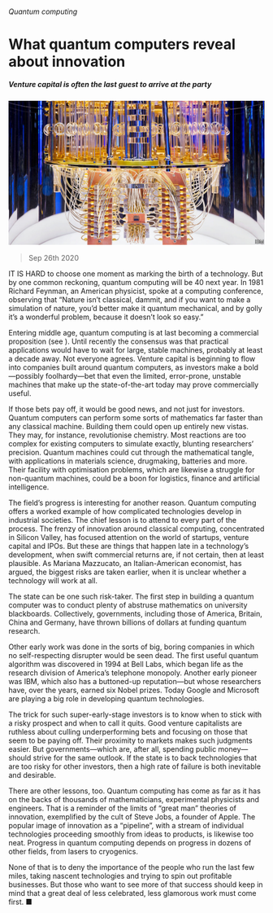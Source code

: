 ###### Quantum computing

# What quantum computers reveal about innovation 

##### Venture capital is often the last guest to arrive at the party 

![image](images/20200926_LDP001_0.jpg) 

> Sep 26th 2020 

IT IS HARD to choose one moment as marking the birth of a technology. But by one common reckoning, quantum computing will be 40 next year. In 1981 Richard Feynman, an American physicist, spoke at a computing conference, observing that “Nature isn’t classical, dammit, and if you want to make a simulation of nature, you’d better make it quantum mechanical, and by golly it’s a wonderful problem, because it doesn’t look so easy.”

Entering middle age, quantum computing is at last becoming a commercial proposition (see ). Until recently the consensus was that practical applications would have to wait for large, stable machines, probably at least a decade away. Not everyone agrees. Venture capital is beginning to flow into companies built around quantum computers, as investors make a bold—possibly foolhardy—bet that even the limited, error-prone, unstable machines that make up the state-of-the-art today may prove commercially useful.


If those bets pay off, it would be good news, and not just for investors. Quantum computers can perform some sorts of mathematics far faster than any classical machine. Building them could open up entirely new vistas. They may, for instance, revolutionise chemistry. Most reactions are too complex for existing computers to simulate exactly, blunting researchers’ precision. Quantum machines could cut through the mathematical tangle, with applications in materials science, drugmaking, batteries and more. Their facility with optimisation problems, which are likewise a struggle for non-quantum machines, could be a boon for logistics, finance and artificial intelligence.

The field’s progress is interesting for another reason. Quantum computing offers a worked example of how complicated technologies develop in industrial societies. The chief lesson is to attend to every part of the process. The frenzy of innovation around classical computing, concentrated in Silicon Valley, has focused attention on the world of startups, venture capital and IPOs. But these are things that happen late in a technology’s development, when swift commercial returns are, if not certain, then at least plausible. As Mariana Mazzucato, an Italian-American economist, has argued, the biggest risks are taken earlier, when it is unclear whether a technology will work at all.

The state can be one such risk-taker. The first step in building a quantum computer was to conduct plenty of abstruse mathematics on university blackboards. Collectively, governments, including those of America, Britain, China and Germany, have thrown billions of dollars at funding quantum research.

Other early work was done in the sorts of big, boring companies in which no self-respecting disrupter would be seen dead. The first useful quantum algorithm was discovered in 1994 at Bell Labs, which began life as the research division of America’s telephone monopoly. Another early pioneer was IBM, which also has a buttoned-up reputation—but whose researchers have, over the years, earned six Nobel prizes. Today Google and Microsoft are playing a big role in developing quantum technologies.

The trick for such super-early-stage investors is to know when to stick with a risky prospect and when to call it quits. Good venture capitalists are ruthless about culling underperforming bets and focusing on those that seem to be paying off. Their proximity to markets makes such judgments easier. But governments—which are, after all, spending public money—should strive for the same outlook. If the state is to back technologies that are too risky for other investors, then a high rate of failure is both inevitable and desirable.

There are other lessons, too. Quantum computing has come as far as it has on the backs of thousands of mathematicians, experimental physicists and engineers. That is a reminder of the limits of “great man” theories of innovation, exemplified by the cult of Steve Jobs, a founder of Apple. The popular image of innovation as a “pipeline”, with a stream of individual technologies proceeding smoothly from ideas to products, is likewise too neat. Progress in quantum computing depends on progress in dozens of other fields, from lasers to cryogenics.

None of that is to deny the importance of the people who run the last few miles, taking nascent technologies and trying to spin out profitable businesses. But those who want to see more of that success should keep in mind that a great deal of less celebrated, less glamorous work must come first. ■

